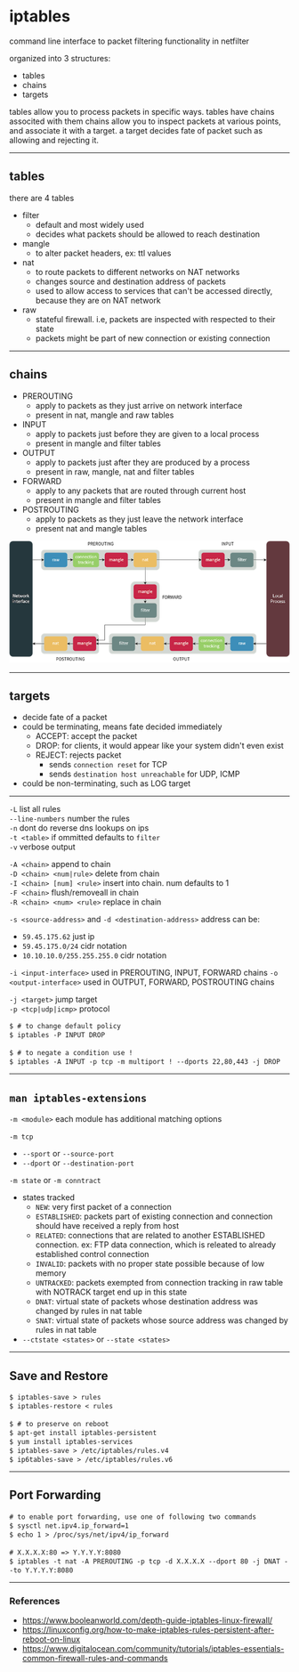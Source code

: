 # iptables

command line interface to packet filtering functionality in netfilter

organized into 3 structures:
* tables
* chains
* targets

tables allow you to process packets in specific ways. tables have chains associted with them
chains allow you to inspect packets at various points, and associate it with a target. a target
decides fate of packet such as allowing and rejecting it.

---
## tables

there are 4 tables

* filter
    * default and most widely used
    * decides what packets should be allowed to reach destination
* mangle
    * to alter packet headers, ex: ttl values
* nat
    * to route packets to different networks on NAT networks
    * changes source and destination address of packets
    * used to allow access to services that can't be accessed directly, because they are on NAT network
* raw
    * stateful firewall. i.e, packets are inspected with respected to their state
    * packets might be part of new connection or existing connection

---
## chains

* PREROUTING
    * apply to packets as they just arrive on network interface
    * present in nat, mangle and raw tables
* INPUT
    * apply to packets just before they are given to a local process
    * present in mangle and filter tables
* OUTPUT
    * apply to packets just after they are produced by a process
    * present in raw, mangle, nat and filter tables
* FORWARD
    * apply to any packets that are routed through current host
    * present in mangle and filter tables
* POSTROUTING
    * apply to packets as they just leave the network interface
    * present nat and mangle tables

![iptables.png](files/iptables.png)

---

## targets

* decide fate of a packet
* could be terminating, means fate decided immediately
    * ACCEPT: accept the packet
    * DROP: for clients, it would appear like your system didn't even exist
    * REJECT: rejects packet
        * sends `connection reset` for TCP
        * sends `destination host unreachable` for UDP, ICMP
* could be non-terminating, such as LOG target

---

`-L` list all rules  
`--line-numbers` number the rules  
`-n` dont do reverse dns lookups on ips  
`-t <table>` if ommitted defaults to `filter`  
`-v` verbose output

`-A <chain>` append to chain  
`-D <chain> <num|rule>` delete from chain  
`-I <chain> [num] <rule>` insert into chain. num defaults to 1  
`-F <chain>` flush/removeall in chain  
`-R <chain> <num> <rule>` replace in chain

`-s <source-address>` and `-d <destination-address>` address can be:
* `59.45.175.62` just ip
* `59.45.175.0/24` cidr notation
* `10.10.10.0/255.255.255.0` cidr notation

`-i <input-interface>` used in PREROUTING, INPUT, FORWARD chains
`-o <output-interface>` used in OUTPUT, FORWARD, POSTROUTING chains

`-j <target>` jump target  
`-p <tcp|udp|icmp>` protocol

```shell
$ # to change default policy
$ iptables -P INPUT DROP

$ # to negate a condition use !
$ iptables -A INPUT -p tcp -m multiport ! --dports 22,80,443 -j DROP
```

---

## `man iptables-extensions`

`-m <module>` each module has additional matching options

`-m tcp`
* `--sport` or `--source-port`
* `--dport` or `--destination-port`

`-m state` or `-m conntract`
* states tracked
    * `NEW`: very first packet of a connection
    * `ESTABLISHED`: packets part of existing connection and connection should have received a reply from host
    * `RELATED`: connections that are related to another ESTABLISHED connection. ex: FTP data connection, which is releated to already established control connection
    * `INVALID`: packets with no proper state possible because of low memory
    * `UNTRACKED`: packets exempted from connection tracking in raw table with NOTRACK target end up in this state
    * `DNAT`: virtual state of packets whose destination address was changed by rules in nat table
    * `SNAT`: virtual state of packets whose source address was changed by rules in nat table
* `--ctstate <states>` or `--state <states>` 

---

## Save and Restore

```shell
$ iptables-save > rules
$ iptables-restore < rules

$ # to preserve on reboot
$ apt-get install iptables-persistent
$ yum install iptables-services
$ iptables-save > /etc/iptables/rules.v4
$ ip6tables-save > /etc/iptables/rules.v6
```

---

## Port Forwarding

```
# to enable port forwarding, use one of following two commands
$ sysctl net.ipv4.ip_forward=1
$ echo 1 > /proc/sys/net/ipv4/ip_forward

# X.X.X.X:80 => Y.Y.Y.Y:8080
$ iptables -t nat -A PREROUTING -p tcp -d X.X.X.X --dport 80 -j DNAT --to Y.Y.Y.Y:8080
```

---
### References

* <https://www.booleanworld.com/depth-guide-iptables-linux-firewall/>
* <https://linuxconfig.org/how-to-make-iptables-rules-persistent-after-reboot-on-linux>
* <https://www.digitalocean.com/community/tutorials/iptables-essentials-common-firewall-rules-and-commands>
